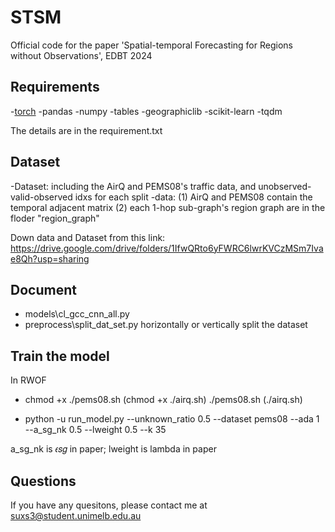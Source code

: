 # STSM
Official code for the paper 'Spatial-temporal Forecasting for Regions without Observations', EDBT 2024

## Requirements
-[torch](https://pytorch.org/)
-pandas
-numpy
-tables
-geographiclib
-scikit-learn
-tqdm

The details are in the requirement.txt

## Dataset
-Dataset: including the AirQ and PEMS08's traffic data, and unobserved-valid-observed idxs for each split
-data: (1) AirQ and PEMS08 contain the temporal adjacent matrix (2) each 1-hop sub-graph's region graph are in the floder "region_graph"

Down data and Dataset from this link: https://drive.google.com/drive/folders/1IfwQRto6yFWRC6lwrKVCzMSm7Ivae8Qh?usp=sharing

## Document
- models\cl_gcc_cnn_all.py
- preprocess\split_dat_set.py horizontally or vertically split the dataset

## Train the model
In RWOF
- chmod +x ./pems08.sh (chmod +x ./airq.sh) ./pems08.sh (./airq.sh)

- python -u run_model.py --unknown_ratio 0.5 --dataset pems08 --ada 1 --a_sg_nk 0.5 --lweight 0.5 --k 35

a_sg_nk is 𝜖𝑠𝑔 in paper; lweight is lambda in paper

## Questions
If you have any quesitons, please contact me at suxs3@student.unimelb.edu.au
